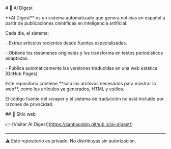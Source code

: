 \# 🧠 AI Digest



\*\*AI Digest\*\* es un sistema automatizado que genera noticias en español a partir de publicaciones científicas en inteligencia artificial.



Cada día, el sistema:

\- Extrae artículos recientes desde fuentes especializadas.

\- Obtiene los resúmenes originales y los transforma en textos periodísticos adaptados.

\- Publica automáticamente las versiones traducidas en una web estática (GitHub Pages).



Este repositorio contiene \*\*solo los archivos necesarios para mostrar la web\*\*, como los artículos ya generados, HTML y estilos.  

El código fuente del scraper y el sistema de traducción no está incluido por razones de privacidad.



\## 📍 Sitio web



👉 \[Visitar AI Digest](https://santiagoblp.github.io/ai-digest/)



---



⚠️ Este repositorio es privado. No distribuyas sin autorización.




